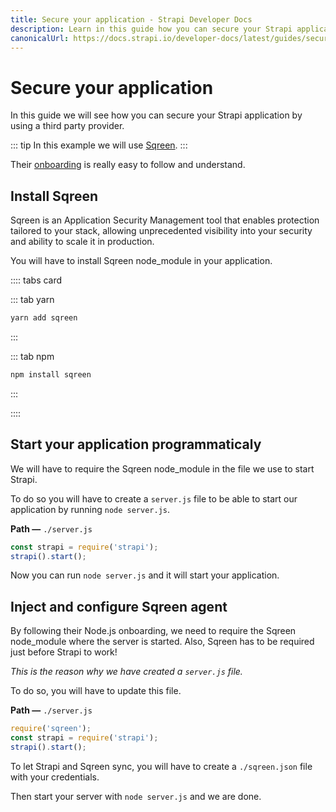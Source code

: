 ```yaml
---
title: Secure your application - Strapi Developer Docs
description: Learn in this guide how you can secure your Strapi application by using a third party provider.
canonicalUrl: https://docs.strapi.io/developer-docs/latest/guides/secure-your-app.html
---
```


# Secure your application

In this guide we will see how you can secure your Strapi application by using a third party provider.

::: tip
In this example we will use [Sqreen](https://sqreen.com).
:::

Their [onboarding](https://my.sqreen.com/new-application#nodejs-agent) is really easy to follow and understand.

## Install Sqreen

Sqreen is an Application Security Management tool that enables protection tailored to your stack, allowing unprecedented visibility into your security and ability to scale it in production.

You will have to install Sqreen node_module in your application.

:::: tabs card

::: tab yarn
```sh
yarn add sqreen
```
:::

::: tab npm
```sh
npm install sqreen
```
:::

::::

## Start your application programmaticaly

We will have to require the Sqreen node_module in the file we use to start Strapi.

To do so you will have to create a `server.js` file to be able to start our application by running `node server.js`.

**Path —** `./server.js`

```js
const strapi = require('strapi');
strapi().start();
```

Now you can run `node server.js` and it will start your application.

## Inject and configure Sqreen agent

By following their Node.js onboarding, we need to require the Sqreen node_module where the server is started.
Also, Sqreen has to be required just before Strapi to work!

_This is the reason why we have created a `server.js` file._

To do so, you will have to update this file.

**Path —** `./server.js`

```js
require('sqreen');
const strapi = require('strapi');
strapi().start();
```

To let Strapi and Sqreen sync, you will have to create a `./sqreen.json` file with your credentials.

Then start your server with `node server.js` and we are done.
